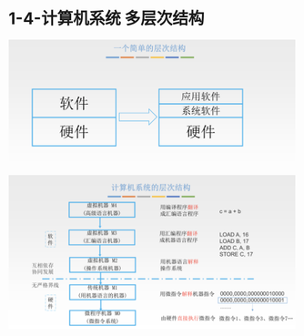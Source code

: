 # 1-4-计算机系统 多层次结构

![](../../.gitbook/assets/image%20%28116%29.png)

![](../../.gitbook/assets/image%20%28208%29.png)

